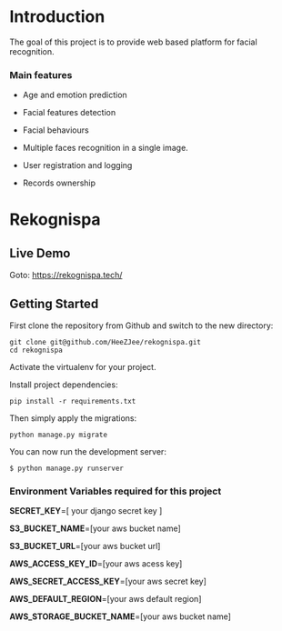 # Introduction

The goal of this project is to provide web based platform for facial recognition.



### Main features

* Age and emotion prediction

* Facial features detection

* Facial behaviours

* Multiple faces recognition in a single image.

* User registration and logging

* Records ownership

# Rekognispa

## Live Demo

Goto: https://rekognispa.tech/

## Getting Started

First clone the repository from Github and switch to the new directory:

    git clone git@github.com/HeeZJee/rekognispa.git
    cd rekognispa
    
Activate the virtualenv for your project.
    
Install project dependencies:

    pip install -r requirements.txt
    
    
Then simply apply the migrations:

    python manage.py migrate
    

You can now run the development server:

    $ python manage.py runserver

### **Environment Variables required for this project**

**SECRET_KEY**=[ your django secret key ]

**S3_BUCKET_NAME**=[your aws bucket name]

**S3_BUCKET_URL**=[your aws bucket url]

**AWS_ACCESS_KEY_ID**=[your aws acess key]

**AWS_SECRET_ACCESS_KEY**=[your aws secret key]  

**AWS_DEFAULT_REGION**=[your aws default region]

**AWS_STORAGE_BUCKET_NAME**=[your aws bucket name]
